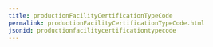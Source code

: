 ```yaml
---
title: productionFacilityCertificationTypeCode
permalink: productionFacilityCertificationTypeCode.html
jsonid: productionfacilitycertificationtypecode
---
```

